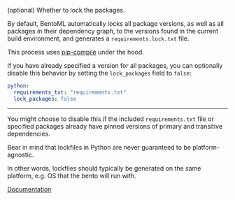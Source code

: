 (optional) Whether to lock the packages. 

By default, BentoML automatically locks all package versions, as well as all packages in their dependency graph, to the versions found in the current build environment, and generates a `requirements.lock.txt` file. 

This process uses [pip-compile](https://github.com/jazzband/pip-tools) under the hood.

If you have already specified a version for all packages, you can optionally disable this behavior by setting the `lock_packages` field to `false`:

```yaml
python:
  requirements_txt: "requirements.txt"
  lock_packages: false
```

---

You might choose to disable this if the included `requirements.txt` file or specified packages already have pinned versions of primary and transitive dependencies.

Bear in mind that lockfiles in Python are never guaranteed to be platform-agnostic.

In other words, lockfiles should typically be generated on the same platform, e.g. OS that the bento will run with.

[Documentation](https://docs.bentoml.org/en/latest/guides/build-options.html#pypi-package-locking)